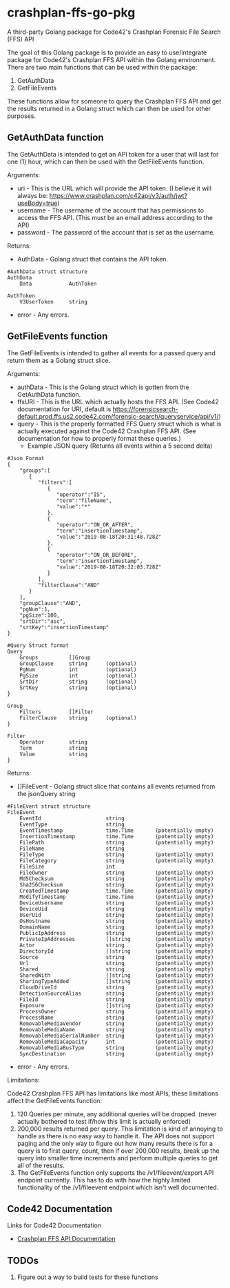 # crashplan-ffs-go-pkg
A third-party Golang package for Code42's Crashplan Forensic File Search (FFS) API

The goal of this Golang package is to provide an easy to use/integrate package for Code42's Crashplan FFS API within the Golang environment. There are two main functions that can be used within the package:

1. GetAuthData
2. GetFileEvents

These functions allow for someone to query the Crashplan FFS API and get the results returned in a Golang struct which can then be used for other purposes.

## GetAuthData function
The GetAuthData is intended to get an API token for a user that will last for one (1) hour, which can then be used with the GetFileEvents function.

Arguments:
- uri - This is the URL which will provide the API token. (I believe it will always be: https://www.crashplan.com/c42api/v3/auth/jwt?useBody=true)
- username -  The username of the account that has permissions to access the FFS API. (This must be an email address according to the API)
- password -  The password of the account that is set as the username.

Returns:
- AuthData - Golang struct that contains the API token.
```
#AuthData struct structure
AuthData
    Data            AuthToken

AuthToken
    V3UserToken     string
```
- error - Any errors.

## GetFileEvents function

The GetFileEvents is intended to gather all events for a passed query and return them as a Golang struct slice.

Arguments:
- authData -  This is the Golang struct which is gotten from the GetAuthData function.
- ffsURI - This is the URL which actually hosts the FFS API. (See Code42 documentation for URI, default is https://forensicsearch-default.prod.ffs.us2.code42.com/forensic-search/queryservice/api/v1/)
- query - This is the properly formatted FFS Query struct which is what is actually executed against the Code42 Crashplan FFS API. (See documentation for how to properly format these queries.)
  - Example JSON query (Returns all events within a 5 second delta)

```
#Json Format
{
    "groups":[
       {
          "filters":[
             {
                "operator":"IS",
                "term":"fileName",
                "value":"*"
             },
             {
                "operator":"ON_OR_AFTER",
                "term":"insertionTimestamp",
                "value":"2019-08-18T20:31:48.728Z"
             },
             {
                "operator":"ON_OR_BEFORE",
                "term":"insertionTimestamp",
                "value":"2019-08-18T20:32:03.728Z"
             }
          ],
          "filterClause":"AND"
       }
    ],
    "groupClause":"AND",
    "pgNum":1,
    "pgSize":100,
    "srtDir":"asc",
    "srtKey":"insertionTimestamp"
}

#Query Struct format
Query
	Groups 		    []Group
	GroupClause     string      (optional)
	PgNum 		    int         (optional)
	PgSize 		    int         (optional)
	SrtDir 		    string      (optional)
	SrtKey 		    string      (optional)
}

Group
	Filters 	    []Filter
    FilterClause 	string      (optional)
}

Filter
	Operator 	    string
	Term 		    string
	Value 		    string
}
  ```
Returns:

- []FileEvent - Golang struct slice that contains all events returned from the jsonQuery string

```
#FileEvent struct structure
FileEvent
    EventId                     string	
    EventType                   string	
    EventTimestamp              time.Time       (potentially empty)
    InsertionTimestamp          time.Time       (potentially empty)
    FilePath                    string          (potentially empty)
    FileName                    string
    FileType                    string          (potentially empty)
    FileCategory                string          (potentially empty)
    FileSize                    int
    FileOwner                   string          (potentially empty)
    Md5Checksum                 string	        (potentially empty)
    Sha256Checksum              string	        (potentially empty)
    CreatedTimestamp            time.Time       (potentially empty)
    ModifyTimestamp             time.Time       (potentially empty)
    DeviceUsername              string          (potentially empty)
    DeviceUid                   string          (potentially empty)
    UserUid                     string          (potentially empty)
    OsHostname                  string          (potentially empty)
    DomainName                  string          (potentially empty)
    PublicIpAddress             string	        (potentially empty)
    PrivateIpAddresses          []string        (potentially empty)
    Actor                       string	        (potentially empty)
    DirectoryId                 []string        (potentially empty)
    Source                      string          (potentially empty)
    Url                         string	        (potentially empty)
    Shared                      string	        (potentially empty)
    SharedWith                  []string        (potentially empty)
    SharingTypeAdded            []string        (potentially empty)
    CloudDriveId                string	        (potentially empty)
    DetectionSourceAlias        string	        (potentially empty)
    FileId                      string	        (potentially empty)
    Exposure                    []string        (potentially empty)
    ProcessOwner                string	        (potentially empty)
    ProcessName                 string	        (potentially empty)
    RemovableMediaVendor        string	        (potentially empty)
    RemovableMediaName          string	        (potentially empty)
    RemovableMediaSerialNumber  string	        (potentially empty)
    RemovableMediaCapacity      int             (potentially empty)
    RemovableMediaBusType       string	        (potentially empty)
    SyncDestination             string	        (potentially empty)
```

- error - Any errors.

Limitations:

Code42 Crashplan FFS API has limitations like most APIs, these limitations affect the GetFileEvents function:

1. 120 Queries per minute, any additional queries will be dropped. (never actually bothered to test if/how this limit is actually enforced)
2. 200,000 results returned per query. This limitation is kind of annoying to handle as there is no easy way to handle it. The API does not support paging and the only way to figure out how many results there is for a query is to first query, count, then if over 200,000 results, break up the query into smaller time increments and perform multiple queries to get all of the results.
3. The GetFileEvents function only supports the /v1/fileevent/export API endpoint currently. This has to do with how the highly limited functionality of the /v1/fileevent endpoint which isn't well documented.

## Code42 Documentation

Links for Code42 Documentation

- [Crashplan FFS API Documentation](https://support.code42.com/Administrator/Cloud/Monitoring_and_managing/Forensic_File_Search_API)

## TODOs

1. Figure out a way to build tests for these functions